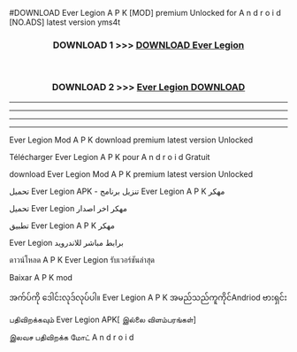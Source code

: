 #DOWNLOAD Ever Legion  A P K [MOD] premium Unlocked for A n d r o i d [NO.ADS] latest version yms4t



<div align="center">

<h3>DOWNLOAD 1 >>> <a href="https://teeasianyam.web.app?sq=Ever Legion ">DOWNLOAD Ever Legion  </a></h3><br>

<h3>DOWNLOAD 2 >>> <a href="https://teeasianyam.web.app?sq=Ever Legion  ">Ever Legion   DOWNLOAD </a></h3>

</div>


----------------------------------------------------------

----------------------------------------------------------

----------------------------------------------------------

----------------------------------------------------------


Ever Legion   Mod A P K download premium latest version Unlocked

Télécharger Ever Legion   A P K pour A n d r o i d Gratuit

download Ever Legion   Mod A P K premium latest version Unlocked

تحميل Ever Legion   APK - تنزيل برنامج Ever Legion   A P K مهكر

تحميل Ever Legion   مهكر اخر اصدار

تطبيق Ever Legion   A P K مهكر

Ever Legion   برابط مباشر للاندرويد

ดาวน์โหลด A P K Ever Legion   รับเวอร์ชันล่าสุด

Baixar A P K mod

အက်ပ်ကို ဒေါင်းလုဒ်လုပ်ပါ။ Ever Legion   A P K အမည်သည်ကူကိုင်Andriod ဗားရှင်း

பதிவிறக்கவும் Ever Legion   APK[ இல்லை விளம்பரங்கள்] 
 
இலவச பதிவிறக்க மோட் A n d r o i d



